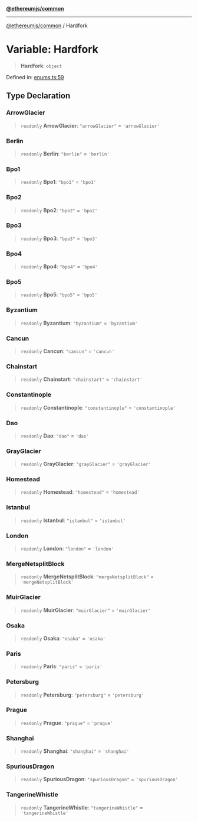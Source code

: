 [**@ethereumjs/common**](../README.md)

***

[@ethereumjs/common](../README.md) / Hardfork

# Variable: Hardfork

> **Hardfork**: `object`

Defined in: [enums.ts:59](https://github.com/ethereumjs/ethereumjs-monorepo/blob/master/packages/common/src/enums.ts#L59)

## Type Declaration

### ArrowGlacier

> `readonly` **ArrowGlacier**: `"arrowGlacier"` = `'arrowGlacier'`

### Berlin

> `readonly` **Berlin**: `"berlin"` = `'berlin'`

### Bpo1

> `readonly` **Bpo1**: `"bpo1"` = `'bpo1'`

### Bpo2

> `readonly` **Bpo2**: `"bpo2"` = `'bpo2'`

### Bpo3

> `readonly` **Bpo3**: `"bpo3"` = `'bpo3'`

### Bpo4

> `readonly` **Bpo4**: `"bpo4"` = `'bpo4'`

### Bpo5

> `readonly` **Bpo5**: `"bpo5"` = `'bpo5'`

### Byzantium

> `readonly` **Byzantium**: `"byzantium"` = `'byzantium'`

### Cancun

> `readonly` **Cancun**: `"cancun"` = `'cancun'`

### Chainstart

> `readonly` **Chainstart**: `"chainstart"` = `'chainstart'`

### Constantinople

> `readonly` **Constantinople**: `"constantinople"` = `'constantinople'`

### Dao

> `readonly` **Dao**: `"dao"` = `'dao'`

### GrayGlacier

> `readonly` **GrayGlacier**: `"grayGlacier"` = `'grayGlacier'`

### Homestead

> `readonly` **Homestead**: `"homestead"` = `'homestead'`

### Istanbul

> `readonly` **Istanbul**: `"istanbul"` = `'istanbul'`

### London

> `readonly` **London**: `"london"` = `'london'`

### MergeNetsplitBlock

> `readonly` **MergeNetsplitBlock**: `"mergeNetsplitBlock"` = `'mergeNetsplitBlock'`

### MuirGlacier

> `readonly` **MuirGlacier**: `"muirGlacier"` = `'muirGlacier'`

### Osaka

> `readonly` **Osaka**: `"osaka"` = `'osaka'`

### Paris

> `readonly` **Paris**: `"paris"` = `'paris'`

### Petersburg

> `readonly` **Petersburg**: `"petersburg"` = `'petersburg'`

### Prague

> `readonly` **Prague**: `"prague"` = `'prague'`

### Shanghai

> `readonly` **Shanghai**: `"shanghai"` = `'shanghai'`

### SpuriousDragon

> `readonly` **SpuriousDragon**: `"spuriousDragon"` = `'spuriousDragon'`

### TangerineWhistle

> `readonly` **TangerineWhistle**: `"tangerineWhistle"` = `'tangerineWhistle'`

